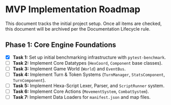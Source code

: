 # MVP Implementation Roadmap

This document tracks the initial project setup. Once all items are checked, this document will be archived per the Documentation Lifecycle rule.

## Phase 1: Core Engine Foundations

* [x] **Task 1:** Set up initial benchmarking infrastructure with `pytest-benchmark`.
* [ ] **Task 2:** Implement Core Datatypes (`HexCoord`, `Component` base classes).
* [ ] **Task 3:** Implement Game World (`World`) and `EventBus`.
* [ ] **Task 4:** Implement Turn & Token Systems (`TurnManager`, `StatsComponent`, `TurnComponent`).
* [ ] **Task 5:** Implement Hexa-Script Lexer, Parser, and `ScriptRunner` system.
* [ ] **Task 6:** Implement Core Actions (`MovementSystem`, `CombatSystem`).
* [ ] **Task 7:** Implement Data Loaders for `manifest.json` and map files.
